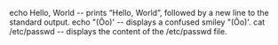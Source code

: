 echo Hello, World -- prints “Hello, World”, followed by a new line to the standard output.
echo \"\(Ôo\)\' -- displays a confused smiley "(Ôo)'.
cat /etc/passwd -- displays the content of the /etc/passwd file.
